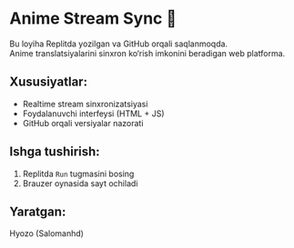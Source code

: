 # Anime Stream Sync 🎥

Bu loyiha Replitda yozilgan va GitHub orqali saqlanmoqda.  
Anime translatsiyalarini sinxron ko‘rish imkonini beradigan web platforma.

## Xususiyatlar:
- Realtime stream sinxronizatsiyasi
- Foydalanuvchi interfeysi (HTML + JS)
- GitHub orqali versiyalar nazorati

## Ishga tushirish:
1. Replitda `Run` tugmasini bosing
2. Brauzer oynasida sayt ochiladi

## Yaratgan:
Hyozo (Salomanhd) 

